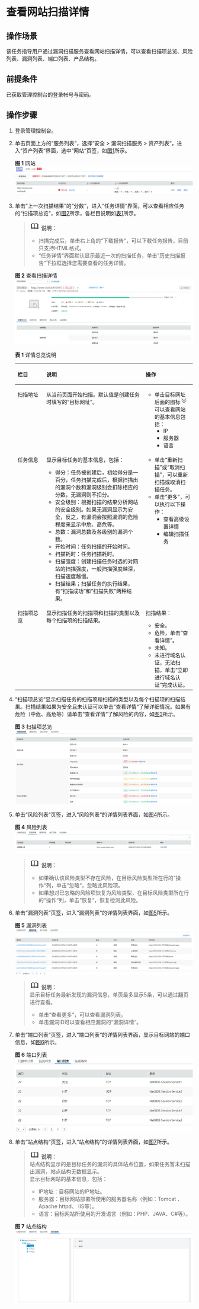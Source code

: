 # 查看网站扫描详情<a name="ZH-CN_TOPIC_0115901713"></a>

## 操作场景<a name="section355355610215"></a>

该任务指导用户通过漏洞扫描服务查看网站扫描详情，可以查看扫描项总览、风险列表、漏洞列表、端口列表、产品结构。

## 前提条件<a name="section330014101317"></a>

已获取管理控制台的登录帐号与密码。

## 操作步骤<a name="section676171715510"></a>

1.  登录管理控制台。
2.  单击页面上方的“服务列表“，选择“安全  \>  漏洞扫描服务  \>  资产列表“，进入“资产列表“界面，选中“网站“页签，如[图1](#fig17451176552)所示。

    **图 1**  网站<a name="fig17451176552"></a>  
    ![](figures/网站.jpg "网站")

3.  单击“上一次扫描结果“的“分数“，进入“任务详情“界面，可以查看相应任务的“扫描项总览“，如[图2](#fig57613177553)所示，各栏目说明如[表1](#table20761201755513)所示。

    >![](public_sys-resources/icon-note.gif) **说明：**   
    >-   扫描完成后，单击右上角的“下载报告“，可以下载任务报告，目前只支持HTML格式。  
    >-   “任务详情“界面默认显示最近一次的扫描任务，单击“历史扫描报告“下拉框选择您需要查看的任务详情。  

    **图 2**  查看扫描详情<a name="fig57613177553"></a>  
    ![](figures/查看扫描详情.jpg "查看扫描详情")

    **表 1**  详情总览说明

    <a name="table20761201755513"></a>
    <table><thead align="left"><tr id="row1476115178555"><th class="cellrowborder" valign="top" width="16.170000000000005%" id="mcps1.2.4.1.1"><p id="p1676120170559"><a name="p1676120170559"></a><a name="p1676120170559"></a>栏目</p>
    </th>
    <th class="cellrowborder" valign="top" width="55.89000000000001%" id="mcps1.2.4.1.2"><p id="p107613178557"><a name="p107613178557"></a><a name="p107613178557"></a>说明</p>
    </th>
    <th class="cellrowborder" valign="top" width="27.940000000000005%" id="mcps1.2.4.1.3"><p id="p2761111785511"><a name="p2761111785511"></a><a name="p2761111785511"></a>操作</p>
    </th>
    </tr>
    </thead>
    <tbody><tr id="row1176101718557"><td class="cellrowborder" valign="top" width="16.170000000000005%" headers="mcps1.2.4.1.1 "><p id="p0761317145510"><a name="p0761317145510"></a><a name="p0761317145510"></a>扫描地址</p>
    </td>
    <td class="cellrowborder" valign="top" width="55.89000000000001%" headers="mcps1.2.4.1.2 "><p id="p7761181715552"><a name="p7761181715552"></a><a name="p7761181715552"></a>从当前页面开始扫描。默认值是创建任务时填写的“目标网址”。</p>
    </td>
    <td class="cellrowborder" valign="top" width="27.940000000000005%" headers="mcps1.2.4.1.3 "><a name="ul3761201715519"></a><a name="ul3761201715519"></a><ul id="ul3761201715519"><li>单击目标网址后面的图标<a name="image17761111718556"></a><a name="image17761111718556"></a><span><img id="image17761111718556" src="figures/展开图标1.png"></span>可以查看网站的基本信息包括：<a name="ul17611717155511"></a><a name="ul17611717155511"></a><ul id="ul17611717155511"><li>IP</li><li>服务器</li><li>语言</li></ul>
    </li></ul>
    </td>
    </tr>
    <tr id="row77618172559"><td class="cellrowborder" valign="top" width="16.170000000000005%" headers="mcps1.2.4.1.1 "><p id="p0761161705515"><a name="p0761161705515"></a><a name="p0761161705515"></a>任务信息</p>
    </td>
    <td class="cellrowborder" valign="top" width="55.89000000000001%" headers="mcps1.2.4.1.2 "><p id="p1176191795519"><a name="p1176191795519"></a><a name="p1176191795519"></a>显示目标任务的基本信息，包括：</p>
    <a name="ul17761517185513"></a><a name="ul17761517185513"></a><ul id="ul17761517185513"><li>得分：任务被创建后，初始得分是一百分，任务扫描完成后，根据扫描出的漏洞个数和漏洞级别会扣除相应的分数，无漏洞则不扣分。</li><li>安全级别：根据扫描的结果分析网站的安全级别。如果无漏洞显示为安全，反之，有漏洞会按照漏洞的危险程度来显示中危、高危等。</li><li>总数：漏洞总数及各级别的漏洞个数。</li><li>开始时间：任务扫描的开始时间。</li><li>扫描耗时：任务扫描耗时。</li><li>扫描强度：创建扫描任务时选的对网站的扫描强度，一般扫描强度越深，扫描速度越慢。</li><li>扫描结果；扫描任务的执行结果，有<span class="parmvalue" id="parmvalue8761151715511"><a name="parmvalue8761151715511"></a><a name="parmvalue8761151715511"></a>“扫描成功”</span>和<span class="parmvalue" id="parmvalue117619175555"><a name="parmvalue117619175555"></a><a name="parmvalue117619175555"></a>“扫描失败”</span>两种结果。</li></ul>
    </td>
    <td class="cellrowborder" valign="top" width="27.940000000000005%" headers="mcps1.2.4.1.3 "><a name="ul187610173556"></a><a name="ul187610173556"></a><ul id="ul187610173556"><li>单击<span class="uicontrol" id="uicontrol876161705513"><a name="uicontrol876161705513"></a><a name="uicontrol876161705513"></a>“重新扫描”</span>或<span class="uicontrol" id="uicontrol1776131725511"><a name="uicontrol1776131725511"></a><a name="uicontrol1776131725511"></a>“取消扫描”</span>，可以重新扫描或取消扫描任务。</li><li>单击<span class="uicontrol" id="uicontrol776121715515"><a name="uicontrol776121715515"></a><a name="uicontrol776121715515"></a>“更多”</span>，可以执行以下操作：<a name="ul17761191717551"></a><a name="ul17761191717551"></a><ul id="ul17761191717551"><li>查看高级设置详情</li><li>编辑扫描任务</li></ul>
    </li></ul>
    </td>
    </tr>
    <tr id="row1761141775518"><td class="cellrowborder" valign="top" width="16.170000000000005%" headers="mcps1.2.4.1.1 "><p id="p1476141716553"><a name="p1476141716553"></a><a name="p1476141716553"></a>扫描项总览</p>
    </td>
    <td class="cellrowborder" valign="top" width="55.89000000000001%" headers="mcps1.2.4.1.2 "><p id="p1676141717554"><a name="p1676141717554"></a><a name="p1676141717554"></a>显示扫描任务的扫描项和扫描的类型以及每个扫描项的扫描结果。</p>
    </td>
    <td class="cellrowborder" valign="top" width="27.940000000000005%" headers="mcps1.2.4.1.3 "><p id="p276111714557"><a name="p276111714557"></a><a name="p276111714557"></a>扫描结果：</p>
    <a name="ul20761917205517"></a><a name="ul20761917205517"></a><ul id="ul20761917205517"><li>安全。</li><li>危险，单击<span class="uicontrol" id="uicontrol276191765513"><a name="uicontrol276191765513"></a><a name="uicontrol276191765513"></a>“查看详情”</span>。</li><li>未知。</li><li>未进行域名认证，无法扫描，单击<span class="uicontrol" id="uicontrol1076191714559"><a name="uicontrol1076191714559"></a><a name="uicontrol1076191714559"></a>“立即进行域名认证”</span>完成认证。</li></ul>
    </td>
    </tr>
    </tbody>
    </table>

4.  “扫描项总览“显示扫描任务的扫描项和扫描的类型以及每个扫描项的扫描结果。扫描结果如果为安全且未认证可以单击“查看详情“了解详细情况。如果有危险（中危、高危等）请单击“查看详情“了解风险的内容，如[图3](#fig4761417135511)所示。

    **图 3**  扫描项总览<a name="fig4761417135511"></a>  
    ![](figures/扫描项总览.jpg "扫描项总览")

5.  单击“风险列表“页签，进入“风险列表“的详情列表界面，如[图4](#fig46892011205519)所示。

    **图 4**  风险列表<a name="fig46892011205519"></a>  
    ![](figures/风险列表.jpg "风险列表")

    >![](public_sys-resources/icon-note.gif) **说明：**   
    >-   如果确认该风险类型不存在风险，在目标风险类型所在行的“操作“列，单击“忽略“，忽略此风险项。  
    >-   如果想对已忽略的风险项恢复为风险类型，在目标风险类型所在行的“操作“列，单击“恢复“，恢复检测此风险。  

6.  单击“漏洞列表“页签，进入“漏洞列表“的详情列表界面，如[图5](#fig77611917175513)所示。

    **图 5**  漏洞列表<a name="fig77611917175513"></a>  
    ![](figures/漏洞列表.jpg "漏洞列表")

    >![](public_sys-resources/icon-note.gif) **说明：**   
    >显示目标任务最新发现的漏洞信息，单页最多显示5条，可以通过翻页进行查看。  
    >-   单击“查看更多“，可以查看漏洞列表。  
    >-   单击漏洞ID可以查看相应漏洞的“漏洞详情“。  

7.  单击“端口列表“页签，进入“端口列表“的详情列表界面，显示目标网站的端口信息，如[图6](#fig1676191745520)所示。

    **图 6**  端口列表<a name="fig1676191745520"></a>  
    ![](figures/端口列表.jpg "端口列表")

8.  单击“站点结构“页签，进入“站点结构“的详情列表界面，如[图7](#fig129510337427)所示。

    >![](public_sys-resources/icon-note.gif) **说明：**   
    >站点结构显示的是目标任务的漏洞的具体站点位置，如果任务暂未扫描出漏洞，站点结构无数据显示。  
    >显示目标网站的基本信息，包括：  
    >-   IP地址：目标网站的IP地址。  
    >-   服务器：目标网站部署所使用的服务器名称（例如：Tomcat 、Apache httpd、 IIS等）。  
    >-   语言：目标网站所使用的开发语言（例如：PHP、JAVA、C\#等）。  

    **图 7**  站点结构<a name="fig129510337427"></a>  
    ![](figures/站点结构.jpg "站点结构")


